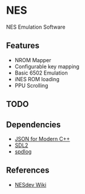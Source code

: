 # NES
NES Emulation Software

## Features
* NROM Mapper
* Configurable key mapping
* Basic 6502 Emulation
* iNES ROM loading
* PPU Scrolling

## TODO

## Dependencies
* [JSON for Modern C++](https://json.nlohmann.me/)
* [SDL2](https://www.libsdl.org/)
* [spdlog](https://github.com/gabime/spdlog)

## References
* [NESdev Wiki](https://www.nesdev.org/wiki/Nesdev_Wiki)